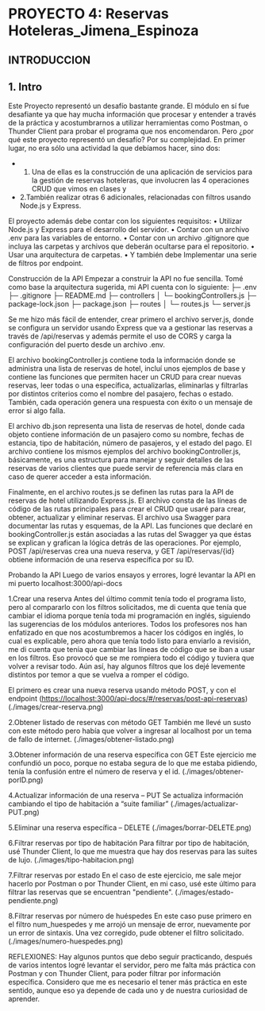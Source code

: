# PROYECTO 4: Reservas Hoteleras_Jimena_Espinoza

## **INTRODUCCION**

## 1. Intro

Este Proyecto representó un desafío bastante grande. El módulo en sí fue desafiante ya que hay mucha información que procesar y entender a través de la práctica y acostumbrarnos a utilizar herramientas como Postman, o Thunder Client para probar el programa que nos encomendaron. Pero ¿por qué este proyecto representó un desafío? Por su complejidad.
En primer lugar, no era sólo una actividad la que debíamos hacer, sino dos:

* 1. Una de ellas es la construcción de una aplicación de servicios para la gestión de reservas hoteleras, que involucren las 4 operaciones CRUD que vimos en clases y
* 2.También realizar otras 6 adicionales, relacionadas con filtros usando Node.js y Express.

El proyecto además debe contar con los siguientes requisitos:
• Utilizar Node.js y Express para el desarrollo del servidor.
• Contar con un archivo .env para las variables de entorno.
• Contar con un archivo .gitignore que incluya las carpetas y archivos que deberán ocultarse para el repositorio.
• Usar una arquitectura de carpetas.
• Y también debe Implementar una serie de filtros por endpoint.

Construcción de la API
Empezar a construir la API no fue sencilla. Tomé como base la arquitectura sugerida, mi API cuenta con lo siguiente:
├─ .env
├─ .gitignore
├─ README.md
├─ controllers
│  └─ bookingControllers.js
├─ package-lock.json
├─ package.json
├─ routes
│  └─ routes.js
└─ server.js

Se me hizo más fácil de entender, crear primero el archivo server.js, donde se configura un servidor usando Express que va a gestionar las reservas a través de /api/reservas y además permite el uso de CORS y carga la configuración del puerto desde un archivo .env.

El archivo bookingController.js contiene toda la información donde se administra una lista de reservas de hotel, incluí unos ejemplos de base y contiene las funciones que permiten hacer un CRUD para crear nuevas reservas, leer todas o una específica, actualizarlas, eliminarlas y filtrarlas por distintos criterios como el nombre del pasajero, fechas o estado. También, cada operación genera una respuesta con éxito o un mensaje de error si algo falla.

El archivo db.json representa una lista de reservas de hotel, donde cada objeto contiene información de un pasajero como su nombre, fechas de estancia, tipo de habitación, número de pasajeros, y el estado del pago. El archivo contiene los mismos ejemplos del archivo bookingController.js, básicamente, es una estructura para manejar y seguir detalles de las reservas de varios clientes que puede servir de referencia más clara en caso de querer acceder a esta información.

Finalmente, en el archivo routes.js se definen las rutas para la API de reservas de hotel utilizando Express.js. El archivo consta de las líneas de código de las rutas principales para crear el CRUD que usaré para crear, obtener, actualizar y eliminar reservas. El archivo usa Swagger para documentar las rutas y esquemas, de la API. Las funciones que declaré en bookingController.js están asociadas a las rutas del Swagger ya que éstas se explican y grafican la lógica detrás de las operaciones. Por ejemplo, POST /api/reservas crea una nueva reserva, y GET /api/reservas/{id} obtiene información de una reserva específica por su ID.

Probando la API
Luego de varios ensayos y errores, logré levantar la API en mi puerto localhost:3000/api-docs

1.Crear una reserva
Antes del último commit tenía todo el programa listo, pero al compararlo con los filtros solicitados, me di cuenta que tenía que cambiar el idioma porque tenía toda mi programación en inglés, siguiendo las sugerencias de los módulos anteriores. Todos los profesores nos han enfatizado en que nos acostumbremos a hacer los códigos en inglés, lo cual es explicable, pero ahora que tenía todo listo para enviarlo a revisión, me di cuenta que tenía que cambiar las líneas de código que se iban a usar en los filtros. Eso provocó que se me rompiera todo el código y tuviera que volver a revisar todo. Aún así, hay algunos filtros que los dejé levemente distintos por temor a que se vuelva a romper el código.

El primero es crear una nueva reserva usando método POST, y con el endpoint (<https://localhost:3000/api-docs/#/reservas/post-api-reservas>)
(./images/crear-reserva.png)

2.Obtener listado de reservas con método GET
También me llevé un susto con este método pero había que volver a ingresar al localhost por un tema de fallo de internet.
(./images/obtener-listado.png)

3.Obtener información de una reserva específica con GET
Este ejercicio me confundió un poco, porque no estaba segura de lo que me estaba pidiendo, tenía la confusión entre el número de reserva y el id.
(./images/obtener-porID.png)

4.Actualizar información de una reserva – PUT
Se actualiza información cambiando el tipo de habitación a “suite familiar”
(./images/actualizar-PUT.png)

5.Eliminar una reserva específica – DELETE
(./images/borrar-DELETE.png)

6.Filtrar reservas por tipo de habitación
Para filtrar por tipo de habitación, usé Thunder Client, lo que me muestra que hay dos reservas para las suites de lujo.
(./images/tipo-habitacion.png)

7.Filtrar reservas por estado
En el caso de este ejercicio, me sale mejor hacerlo por Postman o por Thunder Client, en mi caso, usé este último para filtrar las reservas que se encuentran "pendiente".
(./images/estado-pendiente.png)

8.Filtrar reservas por número de huéspedes
En este caso puse primero en el filtro num_huespedes y me arrojó un mensaje de error, nuevamente por un error de sintaxis. Una vez corregido, pude obtener el filtro solicitado.
(./images/numero-huespedes.png)

REFLEXIONES:
Hay algunos puntos que debo seguir practicando, después de varios intentos logré levantar el servidor, pero me falta más práctica con Postman y con Thunder Client, para poder filtrar por información específica. Considero que me es necesario el tener más práctica en este sentido, aunque eso ya depende de cada uno y de nuestra curiosidad de aprender.
